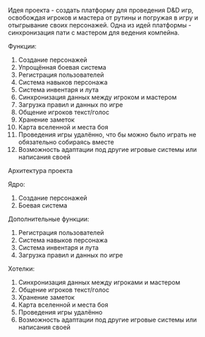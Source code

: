 Идея проекта - создать платформу для проведения D&D игр, освобождая игроков и мастера от рутины и погружая в игру и отыгрывание своих персонажей.
Одна из идей платформы - синхронизация пати с мастером для ведения компейна. 

Функции:
1. Создание персонажей
2. Упрощённая боевая система
3. Регистрация пользователей
4. Система навыков персонажа
5. Система инвентаря и лута
6. Синхронизация данных между игроком и мастером
7. Загрузка правил и данных по игре
8. Общение игроков текст/голос
9. Хранение заметок
10. Карта вселенной и места боя
11. Проведения игры удалённо, что бы можно было играть не обязательно собираясь вместе
12. Возможность адаптации под другие игровые системы или написания своей

Архитектура проекта

Ядро:
1. Создание персонажей
2. Боевая система

Дополнительные функции:
1. Регистрация пользователей
2. Система навыков персонажа
3. Система инвентаря и лута
4. Загрузка правил и данных по игре 

Хотелки:
1. Синхронизация данных между игроками и мастером
2. Общение игроков текст/голос
3. Хранение заметок
4. Карта вселенной и места боя
5. Проведения игры удалённо
6. Возможность адаптации под другие игровые системы или написания своей


